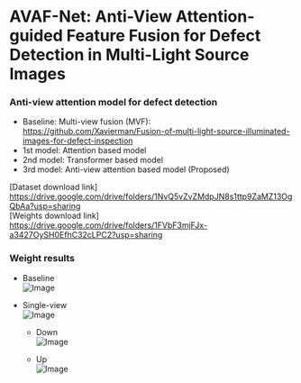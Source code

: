 # AVAF-Net: Anti-View Attention-guided Feature Fusion for Defect Detection in Multi-Light Source Images 
### Anti-view attention model for defect detection
- Baseline: Multi-view fusion (MVF): https://github.com/Xavierman/Fusion-of-multi-light-source-illuminated-images-for-defect-inspection
- 1st model: Attention based model
- 2nd model: Transformer based model
- 3rd model: Anti-view attention based model (Proposed)



[Dataset download link] https://drive.google.com/drive/folders/1NvQ5vZvZMdpJN8s1ttp9ZaMZ13OgQbAa?usp=sharing<br>[Weights download link] https://drive.google.com/drive/folders/1FVbF3mjFJx-a3427OySH0EfhC32cLPC2?usp=sharing



### Weight results
- Baseline  
  ![Image](https://github.com/user-attachments/assets/158cb349-0190-4522-b071-a9fa48b39cda)

- Single-view  
  ![Image](https://github.com/user-attachments/assets/34b54803-c299-4954-b595-b574734f5232)  

  - Down  
    ![Image](https://github.com/user-attachments/assets/34b54803-c299-4954-b595-b574734f5232)  

  - Up  
    ![Image](https://github.com/user-attachments/assets/8396eba6-7115-447d-82ad-8f920a7d070f)
